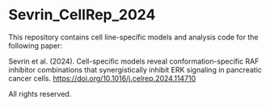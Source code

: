 # Sevrin_CellRep_2024

This repository contains cell line-specific models and analysis code for the following paper:

Sevrin et al. (2024). Cell-specific models reveal conformation-specific RAF inhibitor combinations that synergistically inhibit ERK signaling in pancreatic cancer cells. https://doi.org/10.1016/j.celrep.2024.114710

All rights reserved.
